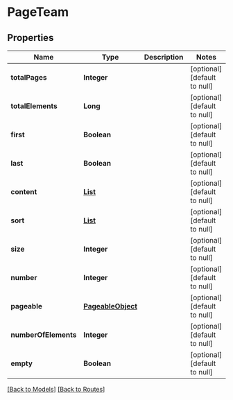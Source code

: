 # PageTeam
## Properties

| Name | Type | Description | Notes |
|------------ | ------------- | ------------- | -------------|
| **totalPages** | **Integer** |  | [optional] [default to null] |
| **totalElements** | **Long** |  | [optional] [default to null] |
| **first** | **Boolean** |  | [optional] [default to null] |
| **last** | **Boolean** |  | [optional] [default to null] |
| **content** | [**List**](Team.md) |  | [optional] [default to null] |
| **sort** | [**List**](SortObject.md) |  | [optional] [default to null] |
| **size** | **Integer** |  | [optional] [default to null] |
| **number** | **Integer** |  | [optional] [default to null] |
| **pageable** | [**PageableObject**](PageableObject.md) |  | [optional] [default to null] |
| **numberOfElements** | **Integer** |  | [optional] [default to null] |
| **empty** | **Boolean** |  | [optional] [default to null] |

[[Back to Models]](../overview#models) [[Back to Routes]](../overview#routes)

